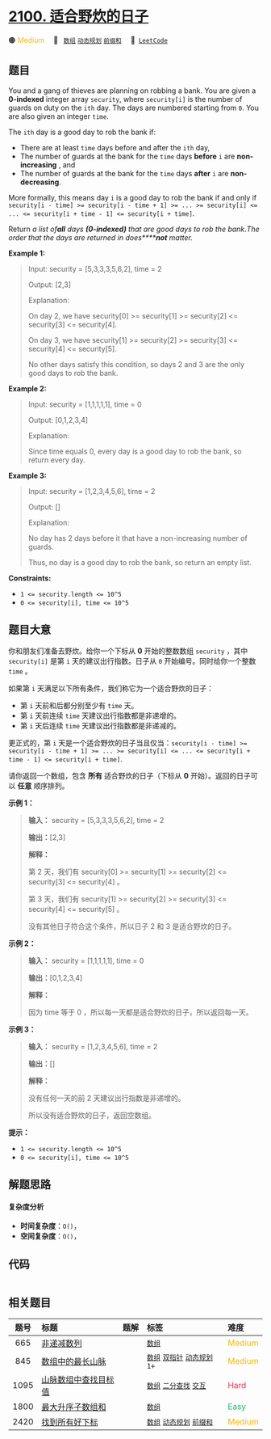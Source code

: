 # [2100. 适合野炊的日子](https://leetcode.com/problems/find-good-days-to-rob-the-bank)

🟠 <font color=#ffb800>Medium</font>&emsp; 🔖&ensp; [`数组`](/leetcode/outline/tag/array.md) [`动态规划`](/leetcode/outline/tag/dynamic-programming.md) [`前缀和`](/leetcode/outline/tag/prefix-sum.md)&emsp; 🔗&ensp;[`LeetCode`](https://leetcode.com/problems/find-good-days-to-rob-the-bank)

## 题目

You and a gang of thieves are planning on robbing a bank. You are given a
**0-indexed** integer array `security`, where `security[i]` is the number of
guards on duty on the `ith` day. The days are numbered starting from `0`. You
are also given an integer `time`.

The `ith` day is a good day to rob the bank if:

  * There are at least `time` days before and after the `ith` day,
  * The number of guards at the bank for the `time` days **before** `i` are **non-increasing** , and
  * The number of guards at the bank for the `time` days **after** `i` are **non-decreasing**.

More formally, this means day `i` is a good day to rob the bank if and only if
`security[i - time] >= security[i - time + 1] >= ... >= security[i] <= ... <=
security[i + time - 1] <= security[i + time]`.

Return _a list of**all** days **(0-indexed)** that are good days to rob the
bank_._The order that the days are returned in does******not** matter._



**Example 1:**

> Input: security = [5,3,3,3,5,6,2], time = 2
> 
> Output: [2,3]
> 
> Explanation:
> 
> On day 2, we have security[0] >= security[1] >= security[2] <= security[3] <= security[4].
> 
> On day 3, we have security[1] >= security[2] >= security[3] <= security[4] <= security[5].
> 
> No other days satisfy this condition, so days 2 and 3 are the only good days to rob the bank.

**Example 2:**

> Input: security = [1,1,1,1,1], time = 0
> 
> Output: [0,1,2,3,4]
> 
> Explanation:
> 
> Since time equals 0, every day is a good day to rob the bank, so return every day.

**Example 3:**

> Input: security = [1,2,3,4,5,6], time = 2
> 
> Output: []
> 
> Explanation:
> 
> No day has 2 days before it that have a non-increasing number of guards.
> 
> Thus, no day is a good day to rob the bank, so return an empty list.

**Constraints:**

  * `1 <= security.length <= 10^5`
  * `0 <= security[i], time <= 10^5`


## 题目大意

你和朋友们准备去野炊。给你一个下标从 **0**  开始的整数数组 `security` ，其中 `security[i]` 是第 `i`
天的建议出行指数。日子从 `0` 开始编号。同时给你一个整数 `time` 。

如果第 `i` 天满足以下所有条件，我们称它为一个适合野炊的日子：

  * 第 `i` 天前和后都分别至少有 `time` 天。
  * 第 `i` 天前连续 `time` 天建议出行指数都是非递增的。
  * 第 `i` 天后连续 `time` 天建议出行指数都是非递减的。

更正式的，第 `i` 天是一个适合野炊的日子当且仅当：`security[i - time] >= security[i - time + 1] >=
... >= security[i] <= ... <= security[i + time - 1] <= security[i + time]`.

请你返回一个数组，包含 **所有** 适合野炊的日子（下标从 **0**  开始）。返回的日子可以 **任意**  顺序排列。



**示例 1：**

> 
> 
> 
> 
> 
> **输入：** security = [5,3,3,3,5,6,2], time = 2
> 
> **输出：**[2,3]
> 
> **解释：**
> 
> 第 2 天，我们有 security[0] >= security[1] >= security[2] <= security[3] <= security[4] 。
> 
> 第 3 天，我们有 security[1] >= security[2] >= security[3] <= security[4] <= security[5] 。
> 
> 没有其他日子符合这个条件，所以日子 2 和 3 是适合野炊的日子。
> 
> 

**示例 2：**

> 
> 
> 
> 
> 
> **输入：** security = [1,1,1,1,1], time = 0
> 
> **输出：**[0,1,2,3,4]
> 
> **解释：**
> 
> 因为 time 等于 0 ，所以每一天都是适合野炊的日子，所以返回每一天。
> 
> 

**示例 3：**

> 
> 
> 
> 
> 
> **输入：** security = [1,2,3,4,5,6], time = 2
> 
> **输出：**[]
> 
> **解释：**
> 
> 没有任何一天的前 2 天建议出行指数是非递增的。
> 
> 所以没有适合野炊的日子，返回空数组。
> 
> 



**提示：**

  * `1 <= security.length <= 10^5`
  * `0 <= security[i], time <= 10^5`


## 解题思路

#### 复杂度分析

- **时间复杂度**：`O()`，
- **空间复杂度**：`O()`，

## 代码

```javascript

```

## 相关题目

<!-- prettier-ignore -->
| 题号 | 标题 | 题解 | 标签 | 难度 |
| :------: | :------ | :------: | :------ | :------ |
| 665 | [非递减数列](https://leetcode.com/problems/non-decreasing-array) |  |  [`数组`](/leetcode/outline/tag/array.md) | <font color=#ffb800>Medium</font> |
| 845 | [数组中的最长山脉](https://leetcode.com/problems/longest-mountain-in-array) |  |  [`数组`](/leetcode/outline/tag/array.md) [`双指针`](/leetcode/outline/tag/two-pointers.md) [`动态规划`](/leetcode/outline/tag/dynamic-programming.md) `1+` | <font color=#ffb800>Medium</font> |
| 1095 | [山脉数组中查找目标值](https://leetcode.com/problems/find-in-mountain-array) |  |  [`数组`](/leetcode/outline/tag/array.md) [`二分查找`](/leetcode/outline/tag/binary-search.md) [`交互`](/leetcode/outline/tag/interactive.md) | <font color=#ff334b>Hard</font> |
| 1800 | [最大升序子数组和](https://leetcode.com/problems/maximum-ascending-subarray-sum) |  |  [`数组`](/leetcode/outline/tag/array.md) | <font color=#15bd66>Easy</font> |
| 2420 | [找到所有好下标](https://leetcode.com/problems/find-all-good-indices) |  |  [`数组`](/leetcode/outline/tag/array.md) [`动态规划`](/leetcode/outline/tag/dynamic-programming.md) [`前缀和`](/leetcode/outline/tag/prefix-sum.md) | <font color=#ffb800>Medium</font> |

<style>
.blue {
    background-color: #096dd9;
    padding: 0.25rem 0.5rem;
    margin: 0;
    font-size: 0.85em;
    border-radius: 3px;
    color: white;
    font-weight: 500;
}
table th:first-of-type { width: 10%; }
table th:nth-of-type(2) { width: 35%; }
table th:nth-of-type(3) { width: 10%; }
table th:nth-of-type(4) { width: 35%; }
table th:nth-of-type(5) { width: 10%; }
</style>
